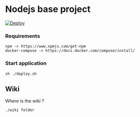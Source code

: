# Nodejs base project

[![Deploy](https://www.herokucdn.com/deploy/button.svg)](https://heroku.com/deploy?template=https://github.com/xBidi/nodejs)

### Requirements
````
npm -> https://www.npmjs.com/get-npm
docker-compose -> https://docs.docker.com/compose/install/
````

### Start application
````
sh ./deploy.sh
````

## Wiki 

Where is the wiki ?
````
./wiki folder
````

